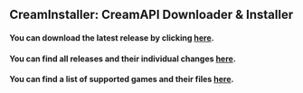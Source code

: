## CreamInstaller: CreamAPI Downloader & Installer
#### You can download the latest release by clicking [here](https://github.com/pointfeev/CreamInstaller/releases/latest/download/CreamInstaller.zip).
#### You can find all releases and their individual changes [here](https://github.com/pointfeev/CreamInstaller/releases).
#### You can find a list of supported games and their files [here](https://mega.nz/folder/45YBwIxZ#fsZNZZu9twY2PVLgrB86fA).
